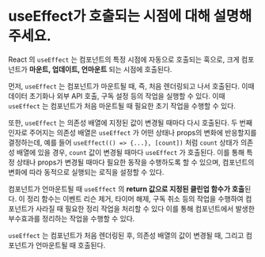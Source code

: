 # useEffect가 호출되는 시점에 대해 설명해 주세요.

React 의 `useEffect` 는 컴포넌트의 특정 시점에 자동으로 호출되는 훅으로, 크게 컴포넌트가 **마운트, 업데이트, 언마운트** 되는 시점에 호출된다.

먼저, `useEffect` 는 컴포넌트가 마운트될 때, 즉, 처음 렌더링되고 나서 호출된다. 이때 데이터 초기화나 외부 API 호출, 구독 설정 등의 작업을 실행할 수 있다. 이때 `useEffect` 는 컴포넌트가 처음 마운트될 때 필요한 초기 작업을 수행할 수 있다.

또한, `useEffect` 는 의존성 배열에 지정된 값이 변경될 때마다 다시 호출된다. 두 번째 인자로 주어지는 의존성 배열은 `useEffect` 가 어떤 상태나 props의 변화에 반응할지를 결정하는데, 예를 들어 `useEffect(() => {...}, [count])` 처럼 `count` 상태가 의존성 배열에 있을 경우, `count` 값이 변경될 때마다 `useEffect` 가 호출된다. 이를 통해 특정 상태나 props가 변경될 때마다 필요한 동작을 수행하도록 할 수 있으며, 컴포넌트의 변화에 따라 동적으로 실행되는 로직을 설정할 수 있다.

컴포넌트가 언마운트될 때 `useEffect` 의 **return 값으로 지정된 클린업 함수가 호출**된다. 이 정리 함수는 이벤트 리슨 제거, 타이머 해제, 구독 취소 등의 작업을 수행하여 컴포넌트가 사라질 때 필요한 정리 작업을 처리할 수 있다 이를 통해 컴포넌트에서 발생한 부수효과를 정리하는 작업을 수행할 수 있다.

`useEffect` 는 컴포넌트가 처음 렌더링된 후, 의존성 배열의 값이 변경될 때, 그리고 컴포넌트가 언마운트될 때 호출된다.
